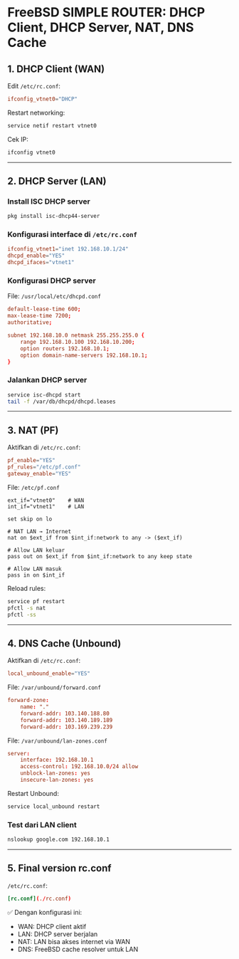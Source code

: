 # FreeBSD SIMPLE ROUTER: DHCP Client, DHCP Server, NAT, DNS Cache

## 1. DHCP Client (WAN)
Edit `/etc/rc.conf`:
```conf
ifconfig_vtnet0="DHCP"
```

Restart networking:
```sh
service netif restart vtnet0
```

Cek IP:
```sh
ifconfig vtnet0
```

---

## 2. DHCP Server (LAN)
### Install ISC DHCP server
```sh
pkg install isc-dhcp44-server
```

### Konfigurasi interface di `/etc/rc.conf`
```conf
ifconfig_vtnet1="inet 192.168.10.1/24"
dhcpd_enable="YES"
dhcpd_ifaces="vtnet1"
```

### Konfigurasi DHCP server
File: `/usr/local/etc/dhcpd.conf`
```conf
default-lease-time 600;
max-lease-time 7200;
authoritative;

subnet 192.168.10.0 netmask 255.255.255.0 {
    range 192.168.10.100 192.168.10.200;
    option routers 192.168.10.1;
    option domain-name-servers 192.168.10.1;
}
```

### Jalankan DHCP server
```sh
service isc-dhcpd start
tail -f /var/db/dhcpd/dhcpd.leases
```

---

## 3. NAT (PF)
Aktifkan di `/etc/rc.conf`:
```conf
pf_enable="YES"
pf_rules="/etc/pf.conf"
gateway_enable="YES"
```

File: `/etc/pf.conf`
```pf
ext_if="vtnet0"    # WAN
int_if="vtnet1"    # LAN

set skip on lo

# NAT LAN → Internet
nat on $ext_if from $int_if:network to any -> ($ext_if)

# Allow LAN keluar
pass out on $ext_if from $int_if:network to any keep state

# Allow LAN masuk
pass in on $int_if
```

Reload rules:
```sh
service pf restart
pfctl -s nat
pfctl -ss
```

---

## 4. DNS Cache (Unbound)
Aktifkan di `/etc/rc.conf`:
```conf
local_unbound_enable="YES"
```

File: `/var/unbound/forward.conf`
```conf
forward-zone:
    name: "."
    forward-addr: 103.140.188.80
    forward-addr: 103.140.189.189
    forward-addr: 103.169.239.239
```

File: `/var/unbound/lan-zones.conf`
```conf
server:
    interface: 192.168.10.1
    access-control: 192.168.10.0/24 allow
    unblock-lan-zones: yes
    insecure-lan-zones: yes
```

Restart Unbound:
```sh
service local_unbound restart
```

### Test dari LAN client
```sh
nslookup google.com 192.168.10.1
```

---
## 5. Final version rc.conf
`/etc/rc.conf`:
```conf
[rc.conf](./rc.conf)
```

✅ Dengan konfigurasi ini:
- WAN: DHCP client aktif
- LAN: DHCP server berjalan
- NAT: LAN bisa akses internet via WAN
- DNS: FreeBSD cache resolver untuk LAN